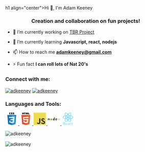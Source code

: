 h1 align="center">Hi 👋, I'm Adam Keeney</h1>

<h3 align="center">Creation and collaboration on fun projects!</h3>

- 🔭 I’m currently working on [TBR Project](https://github.com/adkeeney/tbr-project)

- 🌱 I’m currently learning **Javascript, react, nodejs**

- 📫 How to reach me **adamkeeney@gmail.com**

- ⚡ Fun fact **I can roll lots of Nat 20's**

<h3 align="left">Connect with me:</h3>
<p align="left">
<a href="https://linkedin.com/in/adkeeney" target="blank"><img align="center" src="https://raw.githubusercontent.com/rahuldkjain/github-profile-readme-generator/master/src/images/icons/Social/linked-in-alt.svg" alt="adkeeney" height="30" width="40" /></a>
<a href="https://stackoverflow.com/users/adkeeney" target="blank"><img align="center" src="https://raw.githubusercontent.com/rahuldkjain/github-profile-readme-generator/master/src/images/icons/Social/stack-overflow.svg" alt="adkeeney" height="30" width="40" /></a>
</p>

<h3 align="left">Languages and Tools:</h3>
<p align="left"> <a href="https://www.w3schools.com/css/" target="_blank" rel="noreferrer"> <img src="https://raw.githubusercontent.com/devicons/devicon/master/icons/css3/css3-original-wordmark.svg" alt="css3" width="40" height="40"/> </a> <a href="https://www.w3.org/html/" target="_blank" rel="noreferrer"> <img src="https://raw.githubusercontent.com/devicons/devicon/master/icons/html5/html5-original-wordmark.svg" alt="html5" width="40" height="40"/> </a> <a href="https://developer.mozilla.org/en-US/docs/Web/JavaScript" target="_blank" rel="noreferrer"> <img src="https://raw.githubusercontent.com/devicons/devicon/master/icons/javascript/javascript-original.svg" alt="javascript" width="40" height="40"/> </a> <a href="https://nodejs.org" target="_blank" rel="noreferrer"> <img src="https://raw.githubusercontent.com/devicons/devicon/master/icons/nodejs/nodejs-original-wordmark.svg" alt="nodejs" width="40" height="40"/> </a> <a href="https://reactjs.org/" target="_blank" rel="noreferrer"> <img src="https://raw.githubusercontent.com/devicons/devicon/master/icons/react/react-original-wordmark.svg" alt="react" width="40" height="40"/> </a> </p>

<p><img align="center" src="https://github-readme-stats.vercel.app/api/top-langs?username=adkeeney&show_icons=true&theme=tokyonight&locale=en&layout=compact" alt="adkeeney" /></p>

<p><img align="center" src="https://github-readme-streak-stats.herokuapp.com/?user=adkeeney&theme=dark" alt="adkeeney" /></p>
